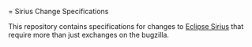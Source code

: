 = Sirius Change Specifications

This repository contains specifications for changes to [Eclipse Sirius](http://www.eclipse.org/sirius) that require more than just exchanges on the bugzilla.
